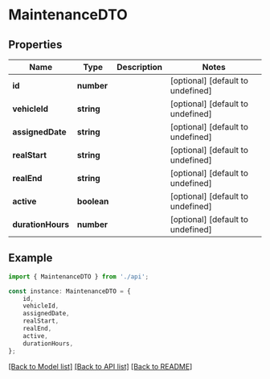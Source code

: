 # MaintenanceDTO


## Properties

Name | Type | Description | Notes
------------ | ------------- | ------------- | -------------
**id** | **number** |  | [optional] [default to undefined]
**vehicleId** | **string** |  | [optional] [default to undefined]
**assignedDate** | **string** |  | [optional] [default to undefined]
**realStart** | **string** |  | [optional] [default to undefined]
**realEnd** | **string** |  | [optional] [default to undefined]
**active** | **boolean** |  | [optional] [default to undefined]
**durationHours** | **number** |  | [optional] [default to undefined]

## Example

```typescript
import { MaintenanceDTO } from './api';

const instance: MaintenanceDTO = {
    id,
    vehicleId,
    assignedDate,
    realStart,
    realEnd,
    active,
    durationHours,
};
```

[[Back to Model list]](../README.md#documentation-for-models) [[Back to API list]](../README.md#documentation-for-api-endpoints) [[Back to README]](../README.md)
